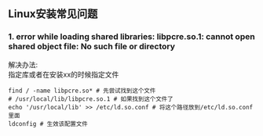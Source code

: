## Linux安装常见问题
### 1. error while loading shared libraries: libpcre.so.1: cannot open shared object file: No such file or directory
解决办法:  
指定库或者在安装xx的时候指定文件
```
find / -name libpcre.so* # 先尝试找到这个文件
# /usr/local/lib/libpcre.so.1 # 如果找到这个文件了
echo '/usr/local/lib' >> /etc/ld.so.conf # 将这个路径放到/etc/ld.so.conf里面
ldconfig # 生效该配置文件
```
